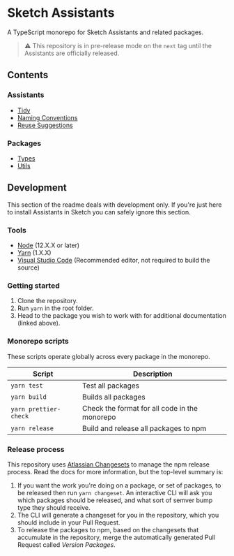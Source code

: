 # Sketch Assistants

A TypeScript monorepo for Sketch Assistants and related packages.

> ⚠️ This repository is in pre-release mode on the `next` tag until the Assistants are officially
> released.

## Contents

### Assistants

- [Tidy](./assistants/tidy)
- [Naming Conventions](./assistants/naming-conventions)
- [Reuse Suggestions](./assistants/reuse-suggestions)

### Packages

- [Types](./packages/types)
- [Utils](./packages/utils)

## Development

This section of the readme deals with development only. If you're just here to install Assistants in
Sketch you can safely ignore this section.

### Tools

- [Node](https://nodejs.org/en/download/) (12.X.X or later)
- [Yarn](https://classic.yarnpkg.com/en/docs/install) (1.X.X)
- [Visual Studio Code](https://code.visualstudio.com/) (Recommended editor, not required to build
  the source)

### Getting started

1. Clone the repository.
1. Run `yarn` in the root folder.
1. Head to the package you wish to work with for additional documentation (linked above).

### Monorepo scripts

These scripts operate globally across every package in the monorepo.

| Script                | Description                                   |
| --------------------- | --------------------------------------------- |
| `yarn test`           | Test all packages                             |
| `yarn build`          | Builds all packages                           |
| `yarn prettier-check` | Check the format for all code in the monorepo |
| `yarn release`        | Build and release all packages to npm         |

### Release process

This repository uses [Atlassian Changesets](https://github.com/atlassian/changesets) to manage the
npm release process. Read the docs for more information, but the top-level summary is:

1. If you want the work you're doing on a package, or set of packages, to be released then run
   `yarn changeset`. An interactive CLI will ask you which packages should be released, and what
   sort of semver bump type they should receive.
1. The CLI will generate a changeset for you in the repository, which you should include in your
   Pull Request.
1. To release the packages to npm, based on the changesets that accumulate in the repository, merge
   the automatically generated Pull Request called _Version Packages_.
